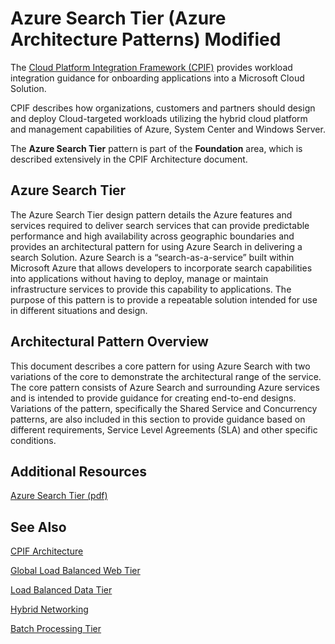 <properties 
   pageTitle="Azure Search Tier (Azure Architecture Patterns)" 
   description="The Azure Search Tier pattern is part of the Foundation area, which is described extensively in the CPIF Architecture document" 
   services="" 
   documentationCenter="" 
   authors="arynes" 
   manager="fredhar" 
   editor=""/>

<tags
   ms.service="cloud-services"
   ms.devlang="multiple"
   ms.topic="article"
   ms.tgt_pltfrm="na"
   ms.workload="multiple" 
   ms.date="03/25/2015"
   ms.author="arynes"/>

# Azure Search Tier (Azure Architecture Patterns) Modified

The [Cloud Platform Integration Framework (CPIF)](azure-architectures-cpif-overview.md) provides workload integration guidance for onboarding applications into a Microsoft Cloud Solution.  

CPIF describes how organizations, customers and partners should design and deploy Cloud-targeted workloads utilizing the hybrid cloud platform and management capabilities of Azure, System Center and Windows Server. 

The **Azure Search Tier** pattern is part of the **Foundation** area, which is described extensively in the CPIF Architecture document. 

##  Azure Search Tier

The Azure Search Tier design pattern details the Azure features and services required to deliver search services that can provide predictable performance and high availability across geographic boundaries and provides an architectural pattern for using Azure Search in delivering a search Solution.  Azure Search is a “search-as-a-service” built within Microsoft Azure that allows developers to incorporate search capabilities into applications without having to deploy, manage or maintain infrastructure services to provide this capability to applications. The purpose of this pattern is to provide a repeatable solution intended for use in different situations and design. 

## Architectural Pattern Overview 

This document describes a core pattern for using Azure Search with two variations of the core to demonstrate the architectural range of the service.  The core pattern consists of Azure Search and surrounding Azure services and is intended to provide guidance for creating end-to-end designs.  Variations of the pattern, specifically the Shared Service and Concurrency patterns, are also included in this section to provide guidance based on different requirements, Service Level Agreements (SLA) and other specific conditions. 

##  Additional Resources
[Azure Search Tier (pdf)](https://gallery.technet.microsoft.com/Cloud-Platform-Integration-e581d65d) 

## See Also
[CPIF Architecture](https://gallery.technet.microsoft.com/Cloud-Platform-Integration-bd1e434a) 

[Global Load Balanced Web Tier](https://gallery.technet.microsoft.com/Cloud-Platform-Integration-2c3c663a) 

[Load Balanced Data Tier](https://gallery.technet.microsoft.com/Cloud-Platform-Integration-dfb09e41)

[Hybrid Networking](https://gallery.technet.microsoft.com/Cloud-Platform-Integration-5e401f38)

[Batch Processing Tier](https://gallery.technet.microsoft.com/Cloud-Platform-Integration-0bc3f8b1)
